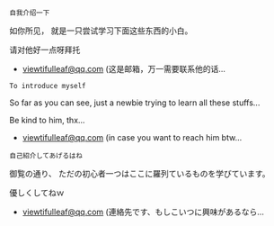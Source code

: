 <!---
- 👋 Hi, I’m @Leaf5323
- 👀 I’m interested in ...
- 🌱 I’m currently learning ...
- 💞️ I’m looking to collaborate on ...
- 📫 How to reach me ...
--->

<!---
Leaf5323/Leaf5323 is a ✨ special ✨ repository because its `README.md` (this file) appears on your GitHub profile.
You can click the Preview link to take a look at your changes.
--->

`自我介绍一下`

如你所见，
就是一只尝试学习下面这些东西的小白。

请对他好一点呀拜托
- viewtifulleaf@qq.com (这是邮箱，万一需要联系他的话...

`To introduce myself`

So far as you can see, 
just a newbie trying to learn all these stuffs...

Be kind to him, thx...
- viewtifulleaf@qq.com (in case you want to reach him btw...

`自己紹介してあげるはね`

御覧の通り、
ただの初心者一つはここに羅列ているものを学びています。

優しくしてねｗ
- viewtifulleaf@qq.com (連絡先です、もしこいつに興味があるなら…
